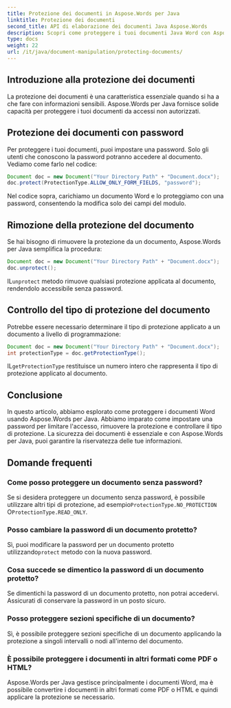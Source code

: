 ```yaml
---
title: Protezione dei documenti in Aspose.Words per Java
linktitle: Protezione dei documenti
second_title: API di elaborazione dei documenti Java Aspose.Words
description: Scopri come proteggere i tuoi documenti Java Word con Aspose.Words per Java. Proteggi i tuoi dati con password e altro ancora.
type: docs
weight: 22
url: /it/java/document-manipulation/protecting-documents/
---
```


## Introduzione alla protezione dei documenti

La protezione dei documenti è una caratteristica essenziale quando si ha a che fare con informazioni sensibili. Aspose.Words per Java fornisce solide capacità per proteggere i tuoi documenti da accessi non autorizzati.

## Protezione dei documenti con password

Per proteggere i tuoi documenti, puoi impostare una password. Solo gli utenti che conoscono la password potranno accedere al documento. Vediamo come farlo nel codice:

```java
Document doc = new Document("Your Directory Path" + "Document.docx");
doc.protect(ProtectionType.ALLOW_ONLY_FORM_FIELDS, "password");
```

Nel codice sopra, carichiamo un documento Word e lo proteggiamo con una password, consentendo la modifica solo dei campi del modulo.

## Rimozione della protezione del documento

Se hai bisogno di rimuovere la protezione da un documento, Aspose.Words per Java semplifica la procedura:

```java
Document doc = new Document("Your Directory Path" + "Document.docx");
doc.unprotect();
```

 IL`unprotect` metodo rimuove qualsiasi protezione applicata al documento, rendendolo accessibile senza password.

## Controllo del tipo di protezione del documento

Potrebbe essere necessario determinare il tipo di protezione applicato a un documento a livello di programmazione:

```java
Document doc = new Document("Your Directory Path" + "Document.docx");
int protectionType = doc.getProtectionType();
```

 IL`getProtectionType` restituisce un numero intero che rappresenta il tipo di protezione applicato al documento.


## Conclusione

In questo articolo, abbiamo esplorato come proteggere i documenti Word usando Aspose.Words per Java. Abbiamo imparato come impostare una password per limitare l'accesso, rimuovere la protezione e controllare il tipo di protezione. La sicurezza dei documenti è essenziale e con Aspose.Words per Java, puoi garantire la riservatezza delle tue informazioni.

## Domande frequenti

### Come posso proteggere un documento senza password?

 Se si desidera proteggere un documento senza password, è possibile utilizzare altri tipi di protezione, ad esempio`ProtectionType.NO_PROTECTION` O`ProtectionType.READ_ONLY`.

### Posso cambiare la password di un documento protetto?

Sì, puoi modificare la password per un documento protetto utilizzando`protect` metodo con la nuova password.

### Cosa succede se dimentico la password di un documento protetto?

Se dimentichi la password di un documento protetto, non potrai accedervi. Assicurati di conservare la password in un posto sicuro.

### Posso proteggere sezioni specifiche di un documento?

Sì, è possibile proteggere sezioni specifiche di un documento applicando la protezione a singoli intervalli o nodi all'interno del documento.

### È possibile proteggere i documenti in altri formati come PDF o HTML?

Aspose.Words per Java gestisce principalmente i documenti Word, ma è possibile convertire i documenti in altri formati come PDF o HTML e quindi applicare la protezione se necessario.